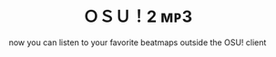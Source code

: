 <h1 align="center">
ＯＳＵ！2 ᴍᴘ3
</h1>
<p align="center">
now you can listen to your favorite beatmaps outside the OSU! client
</p>
